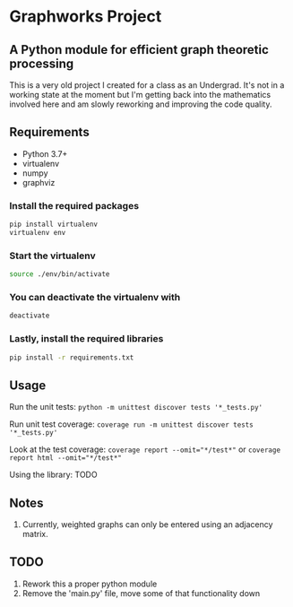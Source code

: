 # Graphworks Project

## A Python module for efficient graph theoretic processing

This is a very old project I created for a class as an Undergrad. It's not in a
working state at the moment but I'm getting back into the mathematics involved here
and am slowly reworking and improving the code quality.

## Requirements

* Python 3.7+
* virtualenv
* numpy
* graphviz

### Install the required packages

```sh
pip install virtualenv
virtualenv env
```

### Start the virtualenv

```sh
source ./env/bin/activate
```

### You can deactivate the virtualenv with

```sh
deactivate
```

### Lastly, install the required libraries

```sh
pip install -r requirements.txt
```

## Usage

Run the unit tests: `python -m unittest discover tests '*_tests.py'`

Run unit test coverage: `coverage run -m unittest discover tests '*_tests.py'`

Look at the test coverage: `coverage report --omit="*/test*"` or `coverage report html --omit="*/test*"`

Using the library: TODO

## Notes

1. Currently, weighted graphs can only be entered using an adjacency matrix.

## TODO

1. Rework this a proper python module 
1. Remove the 'main.py' file, move some of that functionality down
